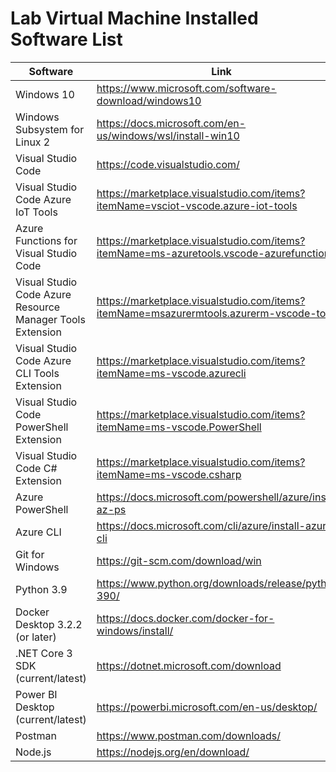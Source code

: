 # Lab Virtual Machine Installed Software List

| Software | Link |
| --- | --- |
| Windows 10 | https://www.microsoft.com/software-download/windows10 |
| Windows Subsystem for Linux 2 | https://docs.microsoft.com/en-us/windows/wsl/install-win10 |
| Visual Studio Code | https://code.visualstudio.com/ |
| Visual Studio Code Azure IoT Tools | https://marketplace.visualstudio.com/items?itemName=vsciot-vscode.azure-iot-tools |
| Azure Functions for Visual Studio Code | https://marketplace.visualstudio.com/items?itemName=ms-azuretools.vscode-azurefunctions |
| Visual Studio Code Azure Resource Manager Tools Extension | https://marketplace.visualstudio.com/items?itemName=msazurermtools.azurerm-vscode-tools |
| Visual Studio Code Azure CLI Tools Extension | https://marketplace.visualstudio.com/items?itemName=ms-vscode.azurecli |
| Visual Studio Code PowerShell Extension | https://marketplace.visualstudio.com/items?itemName=ms-vscode.PowerShell |
| Visual Studio Code C# Extension | https://marketplace.visualstudio.com/items?itemName=ms-vscode.csharp |
| Azure PowerShell | https://docs.microsoft.com/powershell/azure/install-az-ps |
| Azure CLI | https://docs.microsoft.com/cli/azure/install-azure-cli |
| Git for Windows | https://git-scm.com/download/win |
| Python 3.9| https://www.python.org/downloads/release/python-390/ |
| Docker Desktop 3.2.2 (or later)| https://docs.docker.com/docker-for-windows/install/ |
| .NET Core 3 SDK (current/latest)| https://dotnet.microsoft.com/download |
| Power BI Desktop (current/latest) | https://powerbi.microsoft.com/en-us/desktop/ |
| Postman | https://www.postman.com/downloads/ |
| Node.js | https://nodejs.org/en/download/ |

